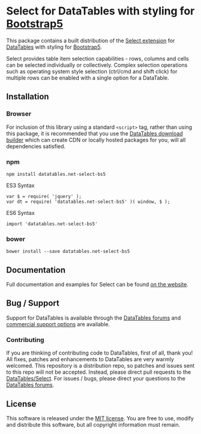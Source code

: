 # Select for DataTables with styling for [Bootstrap5](https://getbootstrap.com/)

This package contains a built distribution of the [Select extension](https://datatables.net/extensions/select) for [DataTables](https://datatables.net/) with styling for [Bootstrap5](https://getbootstrap.com/).

Select provides table item selection capabilities - rows, columns and cells can be selected individually or collectively. Complex selection operations such as operating system style selection (ctrl/cmd and shift click) for multiple rows can be enabled with a single option for a DataTable.


## Installation

### Browser

For inclusion of this library using a standard `<script>` tag, rather than using this package, it is recommended that you use the [DataTables download builder](//datatables.net/download) which can create CDN or locally hosted packages for you, will all dependencies satisfied.

### npm

```
npm install datatables.net-select-bs5
```

ES3 Syntax
```
var $ = require( 'jquery' );
var dt = require( 'datatables.net-select-bs5' )( window, $ );
```

ES6 Syntax
```
import 'datatables.net-select-bs5'
```

### bower

```
bower install --save datatables.net-select-bs5
```



## Documentation

Full documentation and examples for Select can be found [on the website](https://datatables.net/extensions/select).


## Bug / Support

Support for DataTables is available through the [DataTables forums](//datatables.net/forums) and [commercial support options](//datatables.net/support) are available.


### Contributing

If you are thinking of contributing code to DataTables, first of all, thank you! All fixes, patches and enhancements to DataTables are very warmly welcomed. This repository is a distribution repo, so patches and issues sent to this repo will not be accepted. Instead, please direct pull requests to the [DataTables/Select](http://github.com/DataTables/Select). For issues / bugs, please direct your questions to the [DataTables forums](//datatables.net/forums).


## License

This software is released under the [MIT license](//datatables.net/license). You are free to use, modify and distribute this software, but all copyright information must remain.

